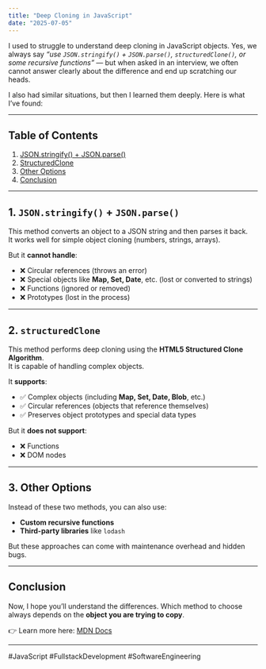 ```yaml
---
title: "Deep Cloning in JavaScript"
date: "2025-07-05"
---
```


I used to struggle to understand deep cloning in JavaScript objects. Yes, we always say *“use `JSON.stringify()` + `JSON.parse()`, `structuredClone()`, or some recursive functions”* — but when asked in an interview, we often cannot answer clearly about the difference and end up scratching our heads.  

I also had similar situations, but then I learned them deeply. Here is what I’ve found:  

---

## Table of Contents
1. [JSON.stringify() + JSON.parse()](#1-jsonstringify--jsonparse)  
2. [StructuredClone](#2-structuredclone)  
3. [Other Options](#3-other-options)  
4. [Conclusion](#conclusion)  

---

## 1. `JSON.stringify()` + `JSON.parse()`
This method converts an object to a JSON string and then parses it back.  
It works well for simple object cloning (numbers, strings, arrays).  

But it **cannot handle**:  
- ❌ Circular references (throws an error)  
- ❌ Special objects like **Map, Set, Date**, etc. (lost or converted to strings)  
- ❌ Functions (ignored or removed)  
- ❌ Prototypes (lost in the process)  

---

## 2. `structuredClone`
This method performs deep cloning using the **HTML5 Structured Clone Algorithm**.  
It is capable of handling complex objects.  

It **supports**:  
- ✅ Complex objects (including **Map, Set, Date, Blob**, etc.)  
- ✅ Circular references (objects that reference themselves)  
- ✅ Preserves object prototypes and special data types  

But it **does not support**:  
- ❌ Functions  
- ❌ DOM nodes  

---

## 3. Other Options
Instead of these two methods, you can also use:  
- **Custom recursive functions**  
- **Third-party libraries** like `lodash`  

But these approaches can come with maintenance overhead and hidden bugs.  

---

## Conclusion
Now, I hope you’ll understand the differences. Which method to choose always depends on the **object you are trying to copy**.  

👉 Learn more here: [MDN Docs](https://developer.mozilla.org/en-US/docs/Web/API/structuredClone)  

---

#JavaScript #FullstackDevelopment #SoftwareEngineering
